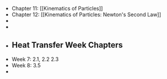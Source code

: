 - Chapter 11: [[Kinematics of Particles]]
- Chapter 12: [[Kinematics of Particles: Newton's Second Law]]
-
-
- ## Heat Transfer Week Chapters
- Week 7: 2.1, 2.2 2.3
- Week 8: 3.5
-
